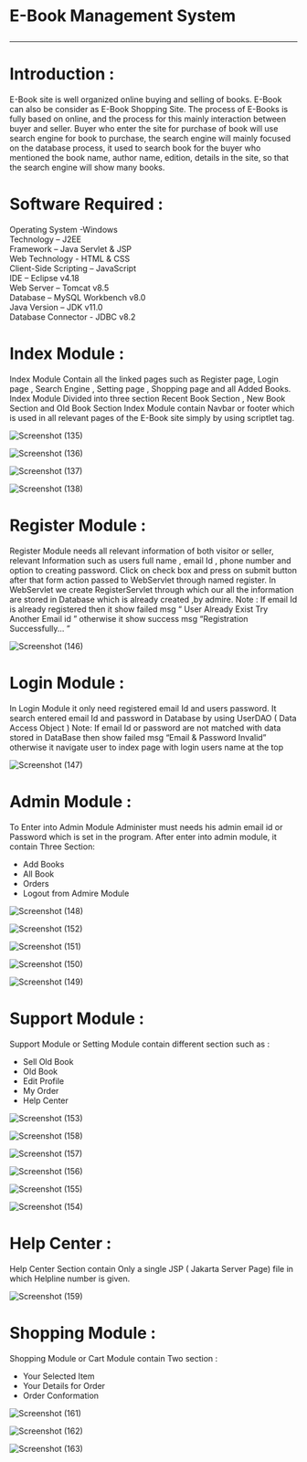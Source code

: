 # E-Book Management System <hr>

# Introduction : 
<p>E-Book site is well organized online buying and selling of books.
E-Book can also be consider as E-Book Shopping Site.
The process of E-Books is fully based on online, and the process
for this mainly interaction between buyer and seller.
Buyer who enter the site for purchase of book will use search
engine for book to purchase, the search engine will mainly
focused on the database process, it used to search book for the
buyer who mentioned the book name, author name, edition,
details in the site, so that the search engine will show many
books.</p>

# Software Required :
Operating System -Windows <br>
Technology – J2EE <br>
Framework – Java Servlet & JSP <br>
Web Technology - HTML & CSS <br>
Client-Side Scripting – JavaScript <br>
IDE – Eclipse v4.18 <br>
Web Server – Tomcat v8.5 <br>
Database – MySQL Workbench v8.0 <br>
Java Version – JDK v11.0 <br>
Database Connector - JDBC v8.2 <br>

# Index Module :
<p> Index Module Contain all the linked pages such as Register page,
Login page , Search Engine , Setting page , Shopping page and all Added Books.
Index Module Divided into three section Recent Book Section , New Book Section and Old Book Section
Index Module contain Navbar or footer which is used in all
relevant pages of the E-Book site simply by using scriptlet tag. </p>

![Screenshot (135)](https://github.com/user-attachments/assets/34a5433e-89e8-4617-b71e-991821824dfe)

![Screenshot (136)](https://github.com/user-attachments/assets/9169a635-99a6-4cce-ba13-bb64ab571889)

![Screenshot (137)](https://github.com/user-attachments/assets/bdbf24f7-dc6c-4e09-9573-ecbd2fb1ac57)

![Screenshot (138)](https://github.com/user-attachments/assets/ea6898d3-5078-4f2b-9c1b-6ef01c99bbdb)

# Register Module :
<p> Register Module needs all relevant information of both visitor or
seller, relevant Information such as users full name , email Id ,
phone number and option to creating password.
Click on check box and press on submit button after that form
action passed to WebServlet through named register.
In WebServlet we create RegisterServlet through which our all
the information are stored in Database which is already created
,by admire.
Note : If email Id is already registered then it show failed msg
“
User Already Exist Try Another Email id ”
otherwise it show
success msg
“Registration Successfully... ” </p>

![Screenshot (146)](https://github.com/user-attachments/assets/3b189718-b610-46fc-8a33-04cb1a4d4f49)

# Login Module :

<p>In Login Module it only need registered email Id and users
password.
It search entered email Id and password in Database by using
UserDAO ( Data Access Object )
Note: If email Id or password are not matched with data stored in
DataBase then show failed msg
“Email & Password Invalid”
otherwise it navigate user to index page with login users name at
the top </p>

![Screenshot (147)](https://github.com/user-attachments/assets/ef495f12-a2f7-4f27-880e-e6f113dbc240)

# Admin Module :
<p>To Enter into Admin Module Administer must needs his admin
email id or Password which is set in the program.
After enter into admin module, it contain Three Section: </p>
<ul>
 <li> Add Books </li>
 <li> All Book </li>
 <li> Orders </li>
 <li> Logout from Admire Module </li>
</ul>

![Screenshot (148)](https://github.com/user-attachments/assets/9c76c18a-4450-4382-ad94-51ebbeb2eb3e)

![Screenshot (152)](https://github.com/user-attachments/assets/b0497747-edbf-41e3-9fec-b273f485417c)

![Screenshot (151)](https://github.com/user-attachments/assets/6d6f8b43-437d-4a22-acdb-032cbabcd98e)

![Screenshot (150)](https://github.com/user-attachments/assets/69f2e364-3142-40f6-8bfa-5e93a02dca0b)

![Screenshot (149)](https://github.com/user-attachments/assets/f1e9f2ea-2067-49ff-b741-fba90f1187c2)

# Support Module :
<p> Support Module or Setting Module contain different section such
as : </p>
<ul>
  <li>Sell Old Book</li>
  <li> Old Book</li>
  <li>Edit Profile </li>
  <li>My Order </li>
  <li>Help Center</li>
</ul>

![Screenshot (153)](https://github.com/user-attachments/assets/173dbedb-dc62-4a64-b6ac-83157c7585f4)

![Screenshot (158)](https://github.com/user-attachments/assets/2a5f3016-6dd1-4fd3-9de5-42fa90ae8ca7)

![Screenshot (157)](https://github.com/user-attachments/assets/5c339c76-53ef-4cd9-ba09-8ae5436d503c)

![Screenshot (156)](https://github.com/user-attachments/assets/7f454a7b-a619-454d-8713-940d00da3b0b)

![Screenshot (155)](https://github.com/user-attachments/assets/15a4c9fa-eed0-43f6-beb6-d712f98b9d84)

![Screenshot (154)](https://github.com/user-attachments/assets/22ca18f6-b280-4b59-b523-b7c65d2c51f2)

# Help Center :
<p>Help Center Section contain Only a single JSP ( Jakarta Server
Page) file in which Helpline number is given.</p>

![Screenshot (159)](https://github.com/user-attachments/assets/47447968-7d76-4204-a3a2-121c173edc4a)

# Shopping Module :
<p>Shopping Module or Cart Module contain Two section :</p>
<ul>
  <li>Your Selected Item</li>
  <li>Your Details for Order</li> 
  <li>Order Conformation</li>
</ul>

![Screenshot (161)](https://github.com/user-attachments/assets/8e5371aa-fbad-429a-b021-e45240020f68)

![Screenshot (162)](https://github.com/user-attachments/assets/ab363297-4a53-4bb5-9f26-ad65bafecbf2)

![Screenshot (163)](https://github.com/user-attachments/assets/8b53a50a-bbfe-42e5-858a-daddf2ff22c4)


